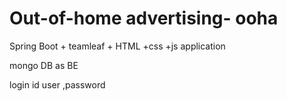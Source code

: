 # Out-of-home advertising- ooha

Spring Boot + teamleaf + HTML +css +js application 

mongo DB as BE

login id user ,password